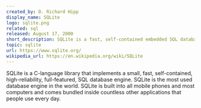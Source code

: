 ```yaml
---
created_by: D. Richard Hipp
display_name: SQLite
logo: sqlite.png
related: sql
released: August 17, 2000
short_description: SQLite is a fast, self-contained embedded SQL database engine.
topic: sqlite
url: https://www.sqlite.org/
wikipedia_url: https://en.wikipedia.org/wiki/SQLite
---
```

SQLite is a C-language library that implements a small, fast, self-contained, high-reliability, full-featured, SQL database engine. SQLite is the most used database engine in the world. SQLite is built into all mobile phones and most computers and comes bundled inside countless other applications that people use every day.